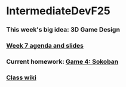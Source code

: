 # IntermediateDevF25

### This week's big idea: 3D Game Design
### [Week 7 agenda and slides](https://github.com/krpopp/IntermediateDevF25/wiki/Week-7)

### Current homework: [Game 4: Sokoban](https://github.com/krpopp/IntermediateDevF25/wiki/Game-4:-Sokoban)

### [Class wiki](https://github.com/krpopp/IntermediateDevF25/wiki)

